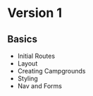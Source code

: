 # Version 1 
## Basics

- Initial Routes 
- Layout 
- Creating Campgrounds 
- Styling 
- Nav and Forms